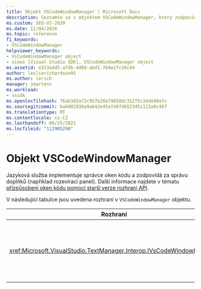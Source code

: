 ```yaml
---
title: Objekt VSCodeWindowManager | Microsoft Docs
description: Seznamte se s objektem VSCodeWindowManager, který zodpovídá za správu doplňků, například na rozevírací panel.
ms.custom: SEO-VS-2020
ms.date: 11/04/2016
ms.topic: reference
f1_keywords:
- VSCodeWindowManager
helpviewer_keywords:
- VsCodeWindowManager object
- views [Visual Studio SDK], VSCodeWindowManager object
ms.assetid: e313add5-afdb-4d8d-abd1-764e1fc10c44
author: leslierichardson95
ms.author: lerich
manager: jmartens
ms.workload:
- vssdk
ms.openlocfilehash: 76ab3d2a72c957b20a79850dc312f5c16de98afc
ms.sourcegitcommit: bab002936a9a642e45af407d652345c113a9c467
ms.translationtype: MT
ms.contentlocale: cs-CZ
ms.lasthandoff: 06/25/2021
ms.locfileid: "112905290"
---
```

# <a name="vscodewindowmanager-object"></a>Objekt VSCodeWindowManager

Jazyková služba implementuje správce oken kódu a zodpovídá za správu doplňků (například rozevírací panel). Další informace najdete v tématu [přizpůsobení oken kódu pomocí starší verze rozhraní API](/previous-versions/visualstudio/visual-studio-2015/extensibility/customizing-code-windows-by-using-the-legacy-api?preserve-view=true&view=vs-2015).

V následující tabulce jsou uvedena rozhraní v `VSCodeWindowManager` objektu.

|Rozhraní|Description|
|---------------|-----------------|
|<xref:Microsoft.VisualStudio.TextManager.Interop.IVsCodeWindowManager>|Umožňuje přidat nebo odebrat doplňky (například rozevírací panely) v okně kódu.|